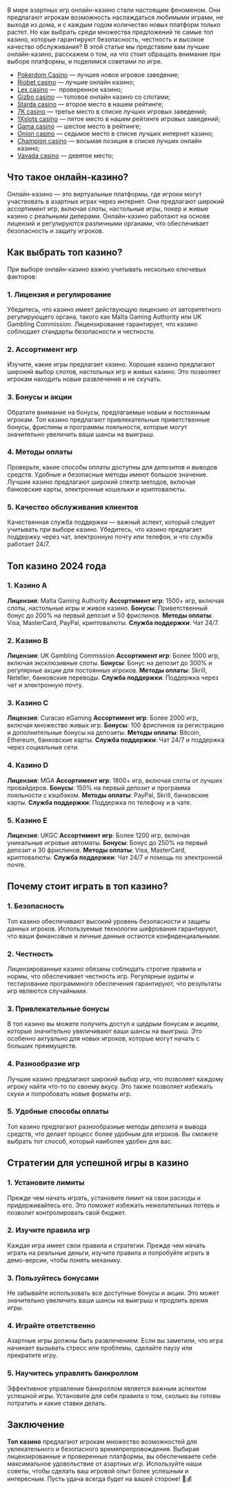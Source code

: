 В мире азартных игр онлайн-казино стали настоящим феноменом. Они предлагают игрокам возможность наслаждаться любимыми играми, не выходя из дома, и с каждым годом количество новых платформ только растет. Но как выбрать среди множества предложений те самые топ казино, которые гарантируют безопасность, честность и высокое качество обслуживания? В этой статье мы представим вам лучшие онлайн-казино, расскажем о том, на что стоит обращать внимание при выборе платформы, и поделимся советами по игре.

* [Pokerdom Casino](https://brandplay.link/FwVc4f) — лучшее новое игровое заведение;
* [Riobet casino](https://brandplay.link/TnjsxFvH) — лучшие онлайн казино;
* [Lex casino](https://brandplay.link/VMqNXPFs) —  проверенное казино;
* [Gizbo casino](https://brandplay.link/rvzLrVLp) — топовое онлайн казино со слотами;
* [Starda casino](https://brandplay.link/HDcDrxLk) — второе место в нашем рейтинге;
* [7K casino](https://brandplay.link/dd46bNgD) — третье место в списке лучших игровых заведений;
* [1Xslots casino](https://brandplay.link/J2ZbqMPZ) — пятое место в нашем рейтинге игровых заведений;
* [Gama casino](https://brandplay.link/RD52jZbL) — шестое место в рейтинге;
* [Onion casino](https://brandplay.link/8LcS6Djb) — седьмое место в списке лучших интернет казино;
* [Champion casino](https://temon-gter.cfd/go/9n8?p56190p303844p3509t17502) — восьмая позиция в списке лучших онлайн казино;
* [Vavada casino](https://vavadapartner.pro/?promo=75590753-cc8b-4c4a-8d71-99b7a2293439-jud\&target=register) — девятое место;



## Что такое онлайн-казино?

Онлайн-казино — это виртуальные платформы, где игроки могут участвовать в азартных играх через интернет. Они предлагают широкий ассортимент игр, включая слоты, настольные игры, покер и живые казино с реальными дилерами. Онлайн-казино работают на основе лицензий и регулируются различными органами, что обеспечивает безопасность и защиту игроков.

## Как выбрать топ казино?

При выборе онлайн-казино важно учитывать несколько ключевых факторов:

### 1. Лицензия и регулирование

Убедитесь, что казино имеет действующую лицензию от авторитетного регулирующего органа, такого как Malta Gaming Authority или UK Gambling Commission. Лицензирование гарантирует, что казино соблюдает стандарты безопасности и честности.

### 2. Ассортимент игр

Изучите, какие игры предлагает казино. Хорошие казино предлагают широкий выбор слотов, настольных игр и живых казино. Это позволяет игрокам находить новые развлечения и не скучать.

### 3. Бонусы и акции

Обратите внимание на бонусы, предлагаемые новым и постоянным игрокам. Топ казино предлагают привлекательные приветственные бонусы, фриспины и программы лояльности, которые могут значительно увеличить ваши шансы на выигрыш.

### 4. Методы оплаты

Проверьте, какие способы оплаты доступны для депозитов и выводов средств. Удобные и безопасные методы имеют большое значение. Лучшие казино предлагают широкий спектр методов, включая банковские карты, электронные кошельки и криптовалюты.

### 5. Качество обслуживания клиентов

Качественная служба поддержки — важный аспект, который следует учитывать при выборе казино. Убедитесь, что казино предлагает поддержку через чат, электронную почту или телефон, и что служба работает 24/7.

## Топ казино 2024 года

### 1. Казино A

**Лицензия**: Malta Gaming Authority
**Ассортимент игр**: 1500+ игр, включая слоты, настольные игры и живое казино.
**Бонусы**: Приветственный бонус до 200% на первый депозит и 50 фриспинов.
**Методы оплаты**: Visa, MasterCard, PayPal, криптовалюты.
**Служба поддержки**: Чат 24/7.

### 2. Казино B

**Лицензия**: UK Gambling Commission
**Ассортимент игр**: Более 1000 игр, включая эксклюзивные слоты.
**Бонусы**: Бонус на депозит до 300% и регулярные акции для постоянных игроков.
**Методы оплаты**: Skrill, Neteller, банковские переводы.
**Служба поддержки**: Поддержка через чат и электронную почту.

### 3. Казино C

**Лицензия**: Curacao eGaming
**Ассортимент игр**: Более 2000 игр, включая множество живых игр.
**Бонусы**: 100 фриспинов за регистрацию и дополнительные бонусы на депозиты.
**Методы оплаты**: Bitcoin, Ethereum, банковские карты.
**Служба поддержки**: Чат 24/7 и поддержка через социальные сети.

### 4. Казино D

**Лицензия**: MGA
**Ассортимент игр**: 1800+ игр, включая слоты от лучших провайдеров.
**Бонусы**: 150% на первый депозит и программа лояльности с кэшбэком.
**Методы оплаты**: PayPal, Skrill, банковские карты.
**Служба поддержки**: Поддержка по телефону и в чате.

### 5. Казино E

**Лицензия**: UKGC
**Ассортимент игр**: Более 1200 игр, включая уникальные игровые автоматы.
**Бонусы**: Бонус до 250% на первый депозит и 30 фриспинов.
**Методы оплаты**: Visa, MasterCard, криптовалюты.
**Служба поддержки**: Чат 24/7 и помощь по электронной почте.

## Почему стоит играть в топ казино?

### 1. Безопасность

Топ казино обеспечивают высокий уровень безопасности и защиты данных игроков. Используемые технологии шифрования гарантируют, что ваши финансовые и личные данные остаются конфиденциальными.

### 2. Честность

Лицензированные казино обязаны соблюдать строгие правила и нормы, что обеспечивает честность игр. Регулярные аудиты и тестирование программного обеспечения гарантируют, что результаты игр являются случайными.

### 3. Привлекательные бонусы

В топ казино вы можете получить доступ к щедрым бонусам и акциям, которые значительно увеличивают ваши шансы на выигрыш. Это особенно актуально для новых игроков, которые могут начать с больших преимуществ.

### 4. Разнообразие игр

Лучшие казино предлагают широкий выбор игр, что позволяет каждому игроку найти что-то по своему вкусу. Это также позволяет избежать скуки и попробовать новые форматы игр.

### 5. Удобные способы оплаты

Топ казино предлагают разнообразные методы депозита и вывода средств, что делает процесс более удобным для игроков. Вы сможете выбрать тот способ, который наиболее удобен для вас.

## Стратегии для успешной игры в казино

### 1. Установите лимиты

Прежде чем начать играть, установите лимит на свои расходы и придерживайтесь его. Это поможет избежать нежелательных потерь и позволит контролировать свой бюджет.

### 2. Изучите правила игр

Каждая игра имеет свои правила и стратегии. Прежде чем начать играть на реальные деньги, изучите правила и попробуйте играть в демо-версии, чтобы понять механику.

### 3. Пользуйтесь бонусами

Не забывайте использовать все доступные бонусы и акции. Это может значительно увеличить ваши шансы на выигрыш и продлить время игры.

### 4. Играйте ответственно

Азартные игры должны быть развлечением. Если вы заметили, что игра начинает вызывать стресс или проблемы, сделайте паузу или прекратите игру.

### 5. Научитесь управлять банкроллом

Эффективное управление банкроллом является важным аспектом успешной игры. Установите для себя правила о том, сколько вы готовы потратить и какие ставки делать.

## Заключение

**Топ казино** предлагают игрокам множество возможностей для увлекательного и безопасного времяпрепровождения. Выбирая лицензированные и проверенные платформы, вы обеспечиваете себе максимальное удовольствие от азартных игр. Используйте наши советы, чтобы сделать ваш игровой опыт более успешным и интересным. Пусть удача всегда будет на вашей стороне! 🎉💰
